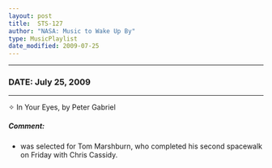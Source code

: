 ```yaml
---
layout: post
title:  STS-127
author: "NASA: Music to Wake Up By"
type: MusicPlaylist
date_modified: 2009-07-25
---
```


----
### DATE: July 25, 2009
----
✧ In Your Eyes, by Peter Gabriel

##### Comment:
* was selected for Tom Marshburn, who completed his second spacewalk on Friday with Chris Cassidy.
